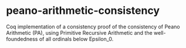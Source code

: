 # peano-arithmetic-consistency
Coq implementation of a consistency proof of the consistency of Peano Arithmetic (PA), using Primitive Recursive Arithmetic and the well-foundedness of all ordinals below Epsilon_0.
